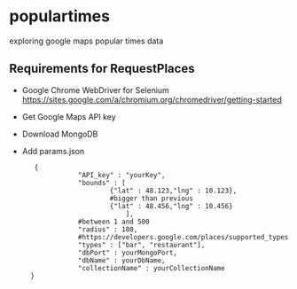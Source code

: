 # populartimes
exploring google maps popular times data
## Requirements for RequestPlaces
+ Google Chrome WebDriver for Selenium
    https://sites.google.com/a/chromium.org/chromedriver/getting-started
+ Get Google Maps API key
+ Download MongoDB
+ Add params.json

         {
                    "API_key" : "yourKey",
                    "bounds" : [
                            {"lat" : 48.123,"lng" : 10.123},
                            #bigger than previous
                            {"lat" : 48.456,"lng" : 10.456}
                                ],
                    #between 1 and 500
                    "radius" : 180,
                    #https://developers.google.com/places/supported_types
                    "types" : ["bar", "restaurant"], 
                    "dbPort" : yourMongoPort,
                    "dbName" : yourDbName,
                    "collectionName" : yourCollectionName
        }